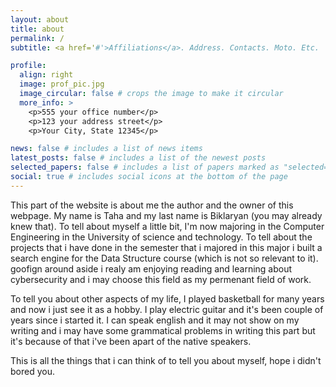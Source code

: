 ```yaml
---
layout: about
title: about
permalink: /
subtitle: <a href='#'>Affiliations</a>. Address. Contacts. Moto. Etc.

profile:
  align: right
  image: prof_pic.jpg
  image_circular: false # crops the image to make it circular
  more_info: >
    <p>555 your office number</p>
    <p>123 your address street</p>
    <p>Your City, State 12345</p>

news: false # includes a list of news items
latest_posts: false # includes a list of the newest posts
selected_papers: false # includes a list of papers marked as "selected={true}"
social: true # includes social icons at the bottom of the page
---
```


This part of the website is about me the author and the owner of this webpage. My name is Taha and my last name is Biklaryan (you may already knew that).
To tell about myself a little bit, I'm now majoring in the Computer Engineering in the University of science and technology. To tell about the projects that i have done in the semester that i majored in this major i built a search engine for the Data Structure course (which is not so relevant to it). goofign around aside i realy am enjoying reading and learning about cybersecurity and i may choose this field as my permenant field of work.

To tell you about other aspects of my life, I played basketball for many years and now i just see it as a hobby. I play electric guitar and it's been couple of years since i started it. I can speak english and it may not show on my writing and i may have some grammatical problems in writing this part but it's because of that i've been apart of the native speakers.

This is all the things that i can think of to tell you about myself, hope i didn't bored you.
